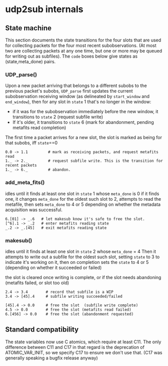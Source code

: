 
# udp2sub internals

## State machine

This section documents the state transitions for the four slots that are used for collecting packets for the four
most recent subobservations.  (At most two are collecting packets at any one time, but one or more may be queued for
writing out as subfiles). The `code` boxes below give states as (state,meta_done) pairs.

### UDP_parse()

Upon a new packet arriving that belongs to a different subobs to the previous packet's subobs,
`UDP_parse` first updates the current subobservation receiving window (as delineated by `start_window`
and `end_window`),
 then for any slot in `state` 1 that's no longer in the window:
- if it was for the subobservation immediately before the new window, it transitions to `state` 2 (request subfile write)
- If it's older, it transitions to `state` 6 (mark for abandonment, pending metafits read completion)

The first time a packet arrives for a new slot, the slot is marked as being for that subobs, iff `state`==0


```
0.0 -> 1.1         # mark as receiving packets, and request metafits read
1._ -> 2._         # request subfile write. This is the transition for recent packets
1._ -> 6._         # abandon.
```

### add_meta_fits()

idles until it finds at least one slot in `state` 1 whose `meta_done` is 0
if it finds one, it changes `meta_done` for the oldest such slot to 2, attempts
to read the metafile, then sets `meta_done` to 4 or 5 depending on whether the
metadata acquisition was successful.

```
6.[01] -> _.6   # let makesub know it's safe to free the slot.
[^6].1 -> _.2   # enter metafits reading state
_.2 -> _.[45]   # exit metafits reading state
```

### makesub()
idles until it finds at least one slot in `state` 2 whose `meta_done` = 4
Then it attempts to write out a subfile for the oldest such slot, setting `state` to 3
to indicate it's working on it, then on completion
sets the `state` to 4 or 5 (depending on whether it succeeded or failed)

the slot is cleared once writing is complete, or if the slot needs abandoning
(metafits failed, or slot too old)

```
2.4 -> 3.4        # record that subfile is a WIP
3.4 -> [45].4     # subfile writing succeeded/failed
                  
[45].4 -> 0.0     # free the slot  (subfile write complete)
4.5 -> 0.0        # free the slot (metafits read failed)
6.[456] -> 0.0    # free the slot (abandonment requested)
```

## Standard compatibility

The state variables now use C atomics, which require at least C11.
The only difference between C11 and C17 in that regard is the deprecation of ATOMIC_VAR_INIT,
so we specify C17 to ensure we don't use that.
(C17 was generally speaking a bugfix release anyway)

